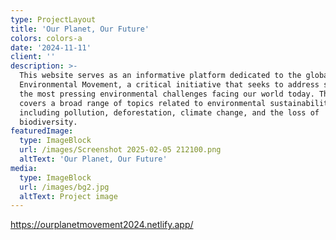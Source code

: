 ```yaml
---
type: ProjectLayout
title: 'Our Planet, Our Future'
colors: colors-a
date: '2024-11-11'
client: ''
description: >-
  This website serves as an informative platform dedicated to the global
  Environmental Movement, a critical initiative that seeks to address some of
  the most pressing environmental challenges facing our world today. The site
  covers a broad range of topics related to environmental sustainability,
  including pollution, deforestation, climate change, and the loss of
  biodiversity. 
featuredImage:
  type: ImageBlock
  url: /images/Screenshot 2025-02-05 212100.png
  altText: 'Our Planet, Our Future'
media:
  type: ImageBlock
  url: /images/bg2.jpg
  altText: Project image
---
```

https://ourplanetmovement2024.netlify.app/